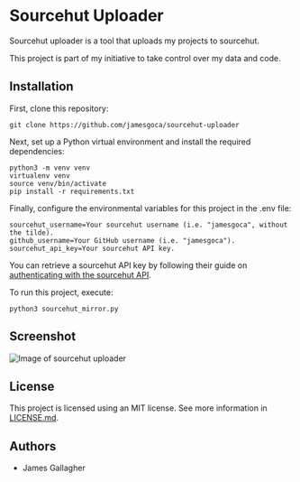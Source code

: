 # Sourcehut Uploader

Sourcehut uploader is a tool that uploads my projects to sourcehut.

This project is part of my initiative to take control over my data and code.

## Installation

First, clone this repository:

```git clone https://github.com/jamesgoca/sourcehut-uploader```

Next, set up a Python virtual environment and install the required dependencies:

```
python3 -m venv venv
virtualenv venv
source venv/bin/activate
pip install -r requirements.txt
```

Finally, configure the environmental variables for this project in the .env file:

```
sourcehut_username=Your sourcehut username (i.e. "jamesgoca", without the tilde).
github_username=Your GitHub username (i.e. "jamesgoca").
sourcehut_api_key=Your sourcehut API key.
```

You can retrieve a sourcehut API key by following their guide on [authenticating with the sourcehut API](https://man.sr.ht/git.sr.ht/api.md#authentication).

To run this project, execute:

```python3 sourcehut_mirror.py```

## Screenshot

![Image of sourcehut uploader](https://github.com/jamesgoca/sourcehut-uploader/blob/master/screenshot.png?raw=true)

## License

This project is licensed using an MIT license. See more information in [LICENSE.md](https://github.com/jamesgoca/sourcehut-uploader/blob/master/LICENSE.md).

## Authors

- James Gallagher